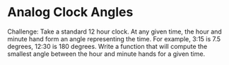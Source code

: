 # Analog Clock Angles

Challenge:
Take a standard 12 hour clock. At any given time, the hour and minute hand form an angle representing the time. For example, 3:15 is 7.5 degrees, 12:30 is 180 degrees. Write a function that will compute the smallest angle between the hour and minute hands for a given time.
